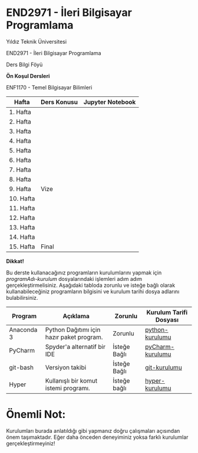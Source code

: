# END2971 - İleri Bilgisayar Programlama

Yıldız Teknik Üniversitesi

END2971 - İleri Bilgisayar Programlama

Ders Bilgi Föyü

<!---
**Lecturer Information**                    | **Assistant Information**
--------------------------------------------|--------------------------------
Vildan Ç. ÖZKIR                             | Şahika KOYUN YILMAZ
Yildiz Campus - A627                        | Yildiz Campus - V101
cvildan@yildiz.edu.tr                       | skoyun@yildiz.edu.tr
[Avesis](www.avesis.yildiz.edu.tr/cvildan)  | [Avesis](www.avesis.yildiz.edu.tr/skoyun)
0212 - 383 2903                             | 0212 383 3037
**Office Hours**                            | **Office Hours**
Tuesday 14:00\-15:00                        | Tuesday 13:00\-14:00
-->

**Ön Koşul Dersleri**

ENF1170 - Temel Bilgisayar Bilimleri

 **Hafta**|                      **Ders Konusu**                      | **Jupyter Notebook**
----------|-------------------------------------------------------------|------------------
1. Hafta  |                     |
2. Hafta  |                     |
3. Hafta  |                     |
4. Hafta  |                     |
5. Hafta  |                     |
6. Hafta  |                     |
7. Hafta  |                     |
8. Hafta  |                     |
9. Hafta  | Vize                |
10. Hafta |                     |
11. Hafta |                     |
12. Hafta |                     |
13. Hafta |                     |
14. Hafta |                     |
15. Hafta | Final                                                       |

**Dikkat!**

Bu derste kullanacağınız programların kurulumlarını yapmak için _programAdı-kurulum_ dosyalarındaki işlemleri adım adım gerçekleştirmelisiniz. Aşağıdaki tabloda zorunlu ve isteğe bağlı olarak kullanabileceğiniz programların bilgisini ve kurulum tarihi dosya adlarını bulabilirsiniz.

**Program** |**Açıklama**| **Zorunlu** | **Kurulum Tarifi Dosyası**
------------|------------|-------------|----------------------------
Anaconda 3  |Python Dağıtımı için hazır paket program.| Zorunlu     | [python-kurulumu](python-kurulumu.md)
PyCharm     |Spyder'a alternatif bir IDE| İsteğe Bağlı| [pyCharm-kurulumu](pyCharm-kurulumu.md)
git-bash    |Versiyon takibi| İsteğe Bağlı| [git-kurulumu](git-kurulumu.md)
Hyper       | Kullanışlı bir komut istemi programı. | İsteğe bağlı | [hyper-kurulumu](hyper-kurulumu)

# Önemli Not:
Kurulumları burada anlatıldığı gibi yapmanız doğru çalışmaları açısından önem taşımaktadır. Eğer daha önceden deneyiminiz yoksa farklı kurulumlar gerçekleştirmeyiniz!
